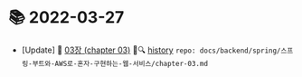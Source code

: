 # 📚 2022-03-27
- [Update] 📙 [03장 (chapter 03)](https://til.qriositylog.com/featured/backend/spring/스프링-부트와-AWS로-혼자-구현하는-웹-서비스/chapter-03) 📃🔍 [history](https://github.com/Queue-ri/TIL/commits/main/docs/backend/spring/스프링-부트와-AWS로-혼자-구현하는-웹-서비스/chapter-03.md?since=2022-03-27T00:00:00Z&until=2022-03-27T23:59:59Z) `repo: docs/backend/spring/스프링-부트와-AWS로-혼자-구현하는-웹-서비스/chapter-03.md`

